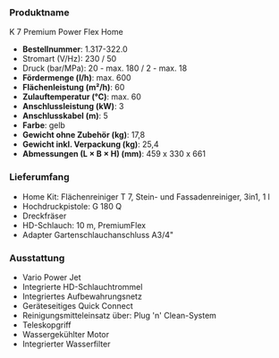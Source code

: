 ### Produktname
K 7 Premium Power Flex Home
- **Bestellnummer**: 1.317-322.0 
- Stromart (V/Hz): 230 / 50
- Druck (bar/MPa): 20 - max. 180 / 2 - max. 18 
- **Fördermenge (l/h)**: max. 600
- **Flächenleistung (m²/h)**: 60
- **Zulauftemperatur (°C)**: max. 60
- **Anschlussleistung (kW)**: 3
- **Anschlusskabel (m)**: 5
- **Farbe**: gelb
- **Gewicht ohne Zubehör (kg)**: 17,8
- **Gewicht inkl. Verpackung (kg)**: 25,4
- **Abmessungen (L × B × H) (mm)**: 459 x 330 x 661 
### Lieferumfang

- Home Kit: Flächenreiniger T 7, Stein- und Fassadenreiniger, 3in1, 1 l
- Hochdruckpistole: G 180 Q
- Dreckfräser
- HD-Schlauch: 10 m, PremiumFlex
- Adapter Gartenschlauchanschluss A3/4" 

### Ausstattung

- Vario Power Jet
- Integrierte HD-Schlauchtrommel
- Integriertes Aufbewahrungsnetz
- Geräteseitiges Quick Connect
- Reinigungsmittel­einsatz über: Plug 'n' Clean-System
- Teleskopgriff
- Wassergekühlter Motor
- Integrierter Wasserfilter
